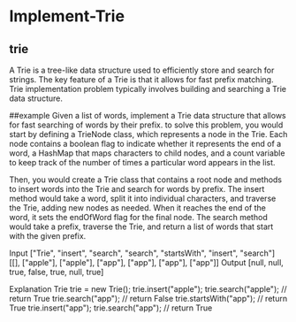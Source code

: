# Implement-Trie

## trie
A Trie is a tree-like data structure used to efficiently store and search for strings. The key feature of a Trie is that it allows for fast prefix matching. Trie implementation problem typically involves building and searching a Trie data structure.

##example 
Given a list of words, implement a Trie data structure that allows for fast searching of words by their prefix.
to solve this problem, you would start by defining a TrieNode class, which represents a node in the Trie. Each node contains a boolean flag to indicate whether it represents the end of a word, a HashMap that maps characters to child nodes, and a count variable to keep track of the number of times a particular word appears in the list.

Then, you would create a Trie class that contains a root node and methods to insert words into the Trie and search for words by prefix. The insert method would take a word, split it into individual characters, and traverse the Trie, adding new nodes as needed. When it reaches the end of the word, it sets the endOfWord flag for the final node. The search method would take a prefix, traverse the Trie, and return a list of words that start with the given prefix.

Input
["Trie", "insert", "search", "search", "startsWith", "insert", "search"]
[[], ["apple"], ["apple"], ["app"], ["app"], ["app"], ["app"]]
Output
[null, null, true, false, true, null, true]

Explanation
Trie trie = new Trie();
trie.insert("apple");
trie.search("apple");   // return True
trie.search("app");     // return False
trie.startsWith("app"); // return True
trie.insert("app");
trie.search("app");     // return True
